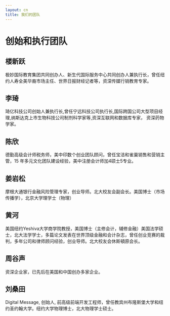 ```yaml
---
layout: cn
title: 我们的团队
---
```

# 创始和执行团队

## 楼新跃 
极妙国际教育集团共同创办人、新生代国际服务中心共同创办人兼执行长，曾任纽约人寿全美华裔市场主任、世界日报财经记者等，资深传媒行销教育专家。

## 李琦
琦亿科技公司创始人兼执行长,曾任宁远科技公司执行长,国际跨国公司大型项目经理,纳斯达克上市生物科技公司制剂科学家等,资深互联网和数据库专家， 资深药物学家。

## 陈欣
德勤高级会计师税务师，美中印数个创业团队顾问，曾任宝洁和雀巢销售和营销主管，15 年多元文化团队建设经验，美中注册会计师加4硕士5专业。

## 姜岩松
摩根大通银行金融风险管理专家，创业导师。北大校友会副会长。美国博士（市场传播学），北京大学理学士（物理）

## 黄河
美国纽约Yeshiva大学商学院教授，美国博士（主修会计，辅修金融）美国法学硕士，北大法学学士，多篇论文发表在世界顶级金融和会计杂志，曾任创业竞赛的裁判，多年公司和律师顾问经验，创业导师。北大校友会休斯頓原会长。

## 周谷声
资深企业家，已先后在美国和中国创办多家企业。

## 刘桑田
Digital Message, 创始人, 前高级前端开发工程师，曾任教宾州布隆斯堡大学和纽约圣约翰大学。纽约大学物理博士，北大物理学士硕士。

